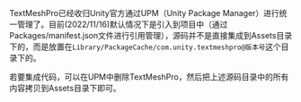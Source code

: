 TextMeshPro已经收归Unity官方通过UPM（Unity Package Manager）进行统一管理了。目前(2022/11/16)默认情况下是引入到项目中（通过Packages/manifest.json文件进行引用管理），源码并不是直接集成到Assets目录下的，而是放置在``Library/PackageCache/com.unity.textmeshpro@版本号``这个目录下的。

若要集成代码，可以在UPM中删除TextMeshPro，然后把上述源码目录中的所有内容拷贝到Assets目录下即可。
